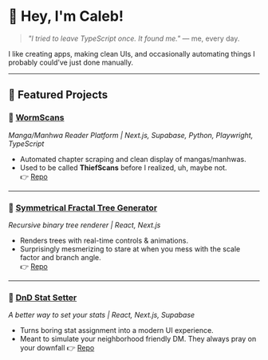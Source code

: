 # 👋 Hey, I'm Caleb! 
> *"I tried to leave TypeScript once. It found me."* — me, every day.
> 

I like creating apps, making clean UIs, and occasionally automating things I probably could’ve just done manually.

---

## 🚀 Featured Projects

### 🐛 [WormScans](https://worm-scans.vercel.app/)  
*Manga/Manhwa Reader Platform | Next.js, Supabase, Python, Playwright, TypeScript*  
- Automated chapter scraping and clean display of mangas/manhwas.  
- Used to be called **ThiefScans** before I realized, uh, maybe not.  
👉 [Repo](https://github.com/yourusername/wormscans)  

---

### 🌳 [Symmetrical Fractal Tree Generator](https://fractal-tree-gen.vercel.app/)
*Recursive binary tree renderer | React, Next.js* 
- Renders trees with real-time controls & animations.   
- Surprisingly mesmerizing to stare at when you mess with the scale factor and branch angle.  
👉 [Repo](https://github.com/yourusername/fractal-tree-gen)

---

### 🎲 [DnD Stat Setter](https://the-better-dnd-setter.vercel.app/)  
*A better way to set your stats | React, Next.js, Supabase*  
- Turns boring stat assignment into a modern UI experience.  
- Meant to simulate your neighborhood friendly DM. They always pray on your downfall
👉 [Repo](https://github.com/yourusername/dnd-stat-setter)

<!--
## 🧰 Tech Stack

**Languages:** TypeScript, JavaScript, Python, Java, Lua, C, C++, PHP, SQL  
**Frontend:** React, Next.js, HTML, CSS, Tailwind  
**Backend / DB:** Supabase, Node.js, REST APIs, MySQL  
**Tools:** Git, Vercel, Playwright, CI/CD, VS Code
-->
